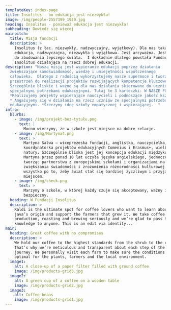 ```yaml
---
templateKey: index-page
title: Insolitus - bo edukacja jest niezwykła!
image: /img/people-2557399_1920.jpg
heading: Insolitus - ponieważ edukacja jest niezwykła!
subheading: Dowiedz się więcej
mainpitch:
  title: Misja fundacji
  description: >
    Insolitus (z łac. niezwykły, nadzwyczajny, wyjątkowy). Dla nas taka jest
    edukacja, nadzwyczajna, niezwykła i wyjątkowa. Jest arcyważna. Jest kluczem
    do zbudowania lepszego świata.  I dokładnie dlatego powstała Fundacja
    Insolitus działająca na rzecz dobrej edukacji. 
description: "Naszą misją jest wspieranie edukacji poprzez działania
  zwiększające samoświadomość, wiedzę i umiejętności współczesnego
  człowieka.  Dlatego z radością wykorzystujemy nasze supermoce i tworzymy
  przestrzeń do realizacji projektów rozwijających kompetencje kluczowe.
  Szczególnie bliskie i ważne są dla nas działania skierowane do uczniów ze
  specjalnymi potrzebami edukacyjnymi. Tutaj te 3 karteczki: W NASZE FUNDACJI:
  *Realizujemy projekty wspierające nauczycieli i podnoszące jakość kształcenia.
  * Angażujemy się w działania na rzecz uczniów ze specjalnymi potrzebami
  edukacyjnymi. *Szerzymy ideę szkoły empatycznej i wspierającej.  "
intro:
  blurbs:
    - image: /img/projekt-bez-tytułu.png
      text: |
        Mocno wierzymy, że w szkole jest miejsce na dobre relacje.
    - image: /img/Martyna4.png
      text: >
        Martyna Salwa – wiceprezeska fundacji, anglistka, nauczycielka,
        koordynatorka projektów edukacyjnych Comenius i Erasmus+, wielbicielka
        natury. Szczególnie bliska jest jej koncepcja edukacji międzykulturowej.
        Martyna przez ponad 10 lat uczyła języka angielskiego, jednocześnie
        tworząc partnerstwa z europejskimi szkołami i organizacjami na rzecz
        zwiększania świadomości i zrozumienia różnorodności kulturowej. A to
        wszystko po to, żeby świat stał się bardziej życzliwym i przyjaznym
        miejscem.
    - image: /img/check.png
      text: >
        Marzymy o szkole, w której każdy czuje się akceptowany, ważny i
        bezpieczny. 
  heading: W Fundacji Insolitus
  description: >
    Kaldi is the ultimate spot for coffee lovers who want to learn about their
    java’s origin and support the farmers that grew it. We take coffee
    production, roasting and brewing seriously and we’re glad to pass that
    knowledge to anyone. This is an edit via identity...
main:
  heading: Great coffee with no compromises
  description: >
    We hold our coffee to the highest standards from the shrub to the cup.
    That’s why we’re meticulous and transparent about each step of the coffee’s
    journey. We personally visit each farm to make sure the conditions are
    optimal for the plants, farmers and the local environment.
  image1:
    alt: A close-up of a paper filter filled with ground coffee
    image: /img/products-grid3.jpg
  image2:
    alt: A green cup of a coffee on a wooden table
    image: /img/products-grid2.jpg
  image3:
    alt: Coffee beans
    image: /img/products-grid1.jpg
---
```


